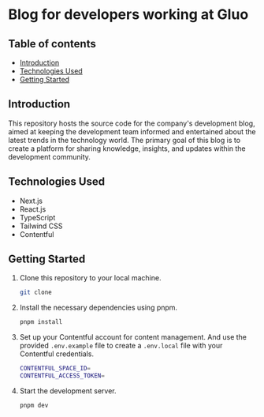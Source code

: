 # Blog for developers working at Gluo

## Table of contents

- [Introduction](#introduction)
- [Technologies Used](#technologies-used)
- [Getting Started](#getting-started)

## Introduction

This repository hosts the source code for the company's development blog, aimed at keeping the development team informed and entertained about the latest trends in the technology world. The primary goal of this blog is to create a platform for sharing knowledge, insights, and updates within the development community.

## Technologies Used

- Next.js
- React.js
- TypeScript
- Tailwind CSS
- Contentful

## Getting Started

1. Clone this repository to your local machine.

    ```bash
    git clone
    ```

2. Install the necessary dependencies using pnpm.

    ```bash
    pnpm install
    ```

3. Set up your Contentful account for content management. And use the provided `.env.example` file to create a `.env.local` file with your Contentful credentials.

    ```bash
    CONTENTFUL_SPACE_ID=
    CONTENTFUL_ACCESS_TOKEN=
    ```

4. Start the development server.

    ```bash
    pnpm dev
    ```
